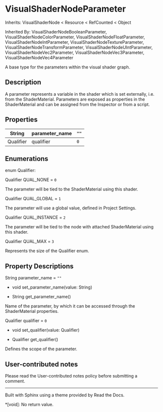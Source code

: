 # VisualShaderNodeParameter

Inherits: VisualShaderNode < Resource < RefCounted < Object

Inherited By: VisualShaderNodeBooleanParameter,
VisualShaderNodeColorParameter, VisualShaderNodeFloatParameter,
VisualShaderNodeIntParameter, VisualShaderNodeTextureParameter,
VisualShaderNodeTransformParameter, VisualShaderNodeUIntParameter,
VisualShaderNodeVec2Parameter, VisualShaderNodeVec3Parameter,
VisualShaderNodeVec4Parameter

A base type for the parameters within the visual shader graph.

## Description

A parameter represents a variable in the shader which is set externally, i.e.
from the ShaderMaterial. Parameters are exposed as properties in the
ShaderMaterial and can be assigned from the Inspector or from a script.

## Properties

String | parameter_name | `""`  
---|---|---  
Qualifier | qualifier | `0`  
  
## Enumerations

enum Qualifier:

Qualifier QUAL_NONE = `0`

The parameter will be tied to the ShaderMaterial using this shader.

Qualifier QUAL_GLOBAL = `1`

The parameter will use a global value, defined in Project Settings.

Qualifier QUAL_INSTANCE = `2`

The parameter will be tied to the node with attached ShaderMaterial using this
shader.

Qualifier QUAL_MAX = `3`

Represents the size of the Qualifier enum.

## Property Descriptions

String parameter_name = `""`

  * void set_parameter_name(value: String)

  * String get_parameter_name()

Name of the parameter, by which it can be accessed through the ShaderMaterial
properties.

Qualifier qualifier = `0`

  * void set_qualifier(value: Qualifier)

  * Qualifier get_qualifier()

Defines the scope of the parameter.

## User-contributed notes

Please read the User-contributed notes policy before submitting a comment.

* * *

Built with Sphinx using a theme provided by Read the Docs.

  *[void]: No return value.

